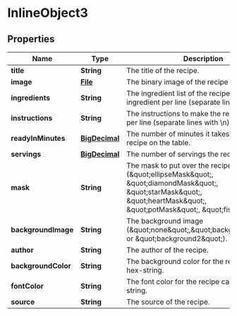 

# InlineObject3

## Properties

Name | Type | Description | Notes
------------ | ------------- | ------------- | -------------
**title** | **String** | The title of the recipe. | 
**image** | [**File**](File.md) | The binary image of the recipe as jpg. | 
**ingredients** | **String** | The ingredient list of the recipe, one ingredient per line (separate lines with \\n). | 
**instructions** | **String** | The instructions to make the recipe. One step per line (separate lines with \\n). | 
**readyInMinutes** | [**BigDecimal**](BigDecimal.md) | The number of minutes it takes to get the recipe on the table. | 
**servings** | [**BigDecimal**](BigDecimal.md) | The number of servings the recipe makes. | 
**mask** | **String** | The mask to put over the recipe image (\&quot;ellipseMask\&quot;, \&quot;diamondMask\&quot;, \&quot;starMask\&quot;, \&quot;heartMask\&quot;, \&quot;potMask\&quot;, \&quot;fishMask\&quot;). | 
**backgroundImage** | **String** | The background image (\&quot;none\&quot;,\&quot;background1\&quot;, or \&quot;background2\&quot;). | 
**author** | **String** | The author of the recipe. |  [optional]
**backgroundColor** | **String** | The background color for the recipe card as a hex-string. |  [optional]
**fontColor** | **String** | The font color for the recipe card as a hex-string. |  [optional]
**source** | **String** | The source of the recipe. |  [optional]




